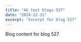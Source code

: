 ```yaml
---
title: "Ak test blogs 527"
date: "2024-12-31"
excerpt: "Excerpt for blog 527"
---
```


Blog content for blog 527